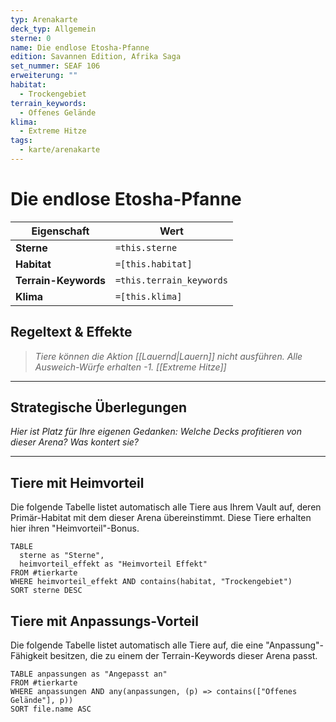 ```yaml
---
typ: Arenakarte
deck_typ: Allgemein
sterne: 0
name: Die endlose Etosha-Pfanne
edition: Savannen Edition, Afrika Saga
set_nummer: SEAF 106
erweiterung: ""
habitat:
  - Trockengebiet
terrain_keywords:
  - Offenes Gelände
klima:
  - Extreme Hitze
tags:
  - karte/arenakarte
---
```


# Die endlose Etosha-Pfanne

| Eigenschaft | Wert |
|---|---|
| **Sterne** | `=this.sterne` |
| **Habitat** | `=[this.habitat]` |
| **Terrain-Keywords** | `=this.terrain_keywords` |
| **Klima** | `=[this.klima]` |

## Regeltext & Effekte

> *Tiere können die Aktion [[Lauernd|Lauern]] nicht ausführen. Alle Ausweich-Würfe erhalten -1. [[Extreme Hitze]]*

---
## Strategische Überlegungen

*Hier ist Platz für Ihre eigenen Gedanken: Welche Decks profitieren von dieser Arena? Was kontert sie?*

---
## Tiere mit Heimvorteil

Die folgende Tabelle listet automatisch alle Tiere aus Ihrem Vault auf, deren Primär-Habitat mit dem dieser Arena übereinstimmt. Diese Tiere erhalten hier ihren "Heimvorteil"-Bonus.

```dataview
TABLE
  sterne as "Sterne",
  heimvorteil_effekt as "Heimvorteil Effekt"
FROM #tierkarte
WHERE heimvorteil_effekt AND contains(habitat, "Trockengebiet")
SORT sterne DESC
```

## Tiere mit Anpassungs-Vorteil

Die folgende Tabelle listet automatisch alle Tiere auf, die eine "Anpassung"-Fähigkeit besitzen, die zu einem der Terrain-Keywords dieser Arena passt.

``` dataview
TABLE anpassungen as "Angepasst an"
FROM #tierkarte
WHERE anpassungen AND any(anpassungen, (p) => contains(["Offenes Gelände"], p))
SORT file.name ASC
